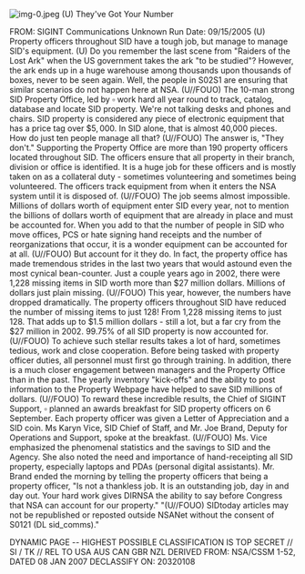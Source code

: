 ![img-0.jpeg](img-0.jpeg)
(U) They've Got Your Number

FROM: SIGINT Communications
Unknown
Run Date: 09/15/2005
(U) Property officers throughout SID have a tough job, but manage to manage SID's equipment.
(U) Do you remember the last scene from "Raiders of the Lost Ark" when the US government takes the ark "to be studied"? However, the ark ends up in a huge warehouse among thousands upon thousands of boxes, never to be seen again. Well, the people in S02S1 are ensuring that similar scenarios do not happen here at NSA.
(U//FOUO) The 10-man strong SID Property Office, led by $\square$ work hard all year round to track, catalog, database and locate SID property. We're not talking desks and phones and chairs. SID property is considered any piece of electronic equipment that has a price tag over $\$ 5,000$. In SID alone, that is almost 40,000 pieces. How do just ten people manage all that?
(U//FOUO) The answer is, "They don't." Supporting the Property Office are more than 190 property officers located throughout SID. The officers ensure that all property in their branch, division or office is identified. It is a huge job for these officers and is mostly taken on as a collateral duty - sometimes volunteering and sometimes being volunteered. The officers track equipment from when it enters the NSA system until it is disposed of.
(U//FOUO) The job seems almost impossible. Millions of dollars worth of equipment enter SID every year, not to mention the billions of dollars worth of equipment that are already in place and must be accounted for. When you add to that the number of people in SID who move offices, PCS or hate signing hand receipts and the number of reorganizations that occur, it is a wonder equipment can be accounted for at all.
(U//FOUO) But account for it they do. In fact, the property office has made tremendous strides in the last two years that would astound even the most cynical bean-counter. Just a couple years ago in 2002, there were 1,228 missing items in SID worth more than $\$ 27$ million dollars. Millions of dollars just plain missing.
(U//FOUO) This year, however, the numbers have dropped dramatically. The property officers throughout SID have reduced the number of missing items to just 128! From 1,228 missing items to just 128. That adds up to $\$ 1.5$ million dollars - still a lot, but a far cry from the $\$ 27$ million in 2002. 99.75\% of all SID property is now accounted for.
(U//FOUO) To achieve such stellar results takes a lot of hard, sometimes tedious, work and close cooperation. Before being tasked with property officer duties, all personnel must first go through training. In addition, there is a much closer engagement between managers and the Property Office than in the past. The yearly inventory "kick-offs" and the ability to post information to the Property Webpage have helped to save SID millions of dollars.
(U//FOUO) To reward these incredible results, the Chief of SIGINT Support, $\square$ planned an awards breakfast for SID property officers on 6 September. Each property officer was given a Letter of Appreciation and a SID coin. Ms Karyn Vice, SID Chief of Staff, and Mr. Joe Brand, Deputy for Operations and Support, spoke at the breakfast.
(U//FOUO) Ms. Vice emphasized the phenomenal statistics and the savings to SID and the Agency. She also noted the need and importance of hand-receipting all SID property, especially laptops and PDAs (personal digital assistants). Mr. Brand ended the morning by telling the property officers that being a property officer, "Is not a thankless job. It is an outstanding job, day in and day out. Your hard work gives DIRNSA the ability to say before Congress that NSA can account for our property."
"(U//FOUO) SIDtoday articles may not be republished or reposted outside NSANet without the consent of S0121 (DL sid_comms)."

DYNAMIC PAGE -- HIGHEST POSSIBLE CLASSIFICATION IS
TOP SECRET // SI / TK // REL TO USA AUS CAN GBR NZL
DERIVED FROM: NSA/CSSM 1-52, DATED 08 JAN 2007 DECLASSIFY ON: 20320108
